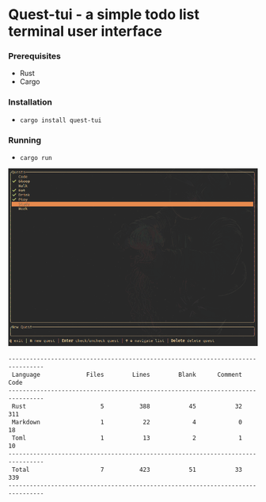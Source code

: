 # Quest-tui - a simple todo list terminal user interface

### Prerequisites
- Rust
- Cargo

### Installation
- `cargo install quest-tui`

### Running
- `cargo run`

![Demo](/images/demo.png)

```
--------------------------------------------------------------------------------
 Language             Files        Lines        Blank      Comment         Code
--------------------------------------------------------------------------------
 Rust                     5          388           45           32          311
 Markdown                 1           22            4            0           18
 Toml                     1           13            2            1           10
--------------------------------------------------------------------------------
 Total                    7          423           51           33          339
--------------------------------------------------------------------------------
```